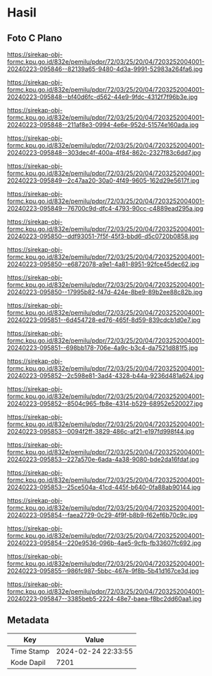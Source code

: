 # Hasil

## Foto C Plano

https://sirekap-obj-formc.kpu.go.id/832e/pemilu/pdpr/72/03/25/20/04/7203252004001-20240223-095846--82139a65-9480-4d3a-9991-52983a264fa6.jpg

https://sirekap-obj-formc.kpu.go.id/832e/pemilu/pdpr/72/03/25/20/04/7203252004001-20240223-095848--bf40d6fc-d562-44e9-9fdc-4312f7f96b3e.jpg

https://sirekap-obj-formc.kpu.go.id/832e/pemilu/pdpr/72/03/25/20/04/7203252004001-20240223-095848--211af8e3-0994-4e6e-952d-51574e160ada.jpg

https://sirekap-obj-formc.kpu.go.id/832e/pemilu/pdpr/72/03/25/20/04/7203252004001-20240223-095848--303dec4f-400a-4f84-862c-2327f83c6dd7.jpg

https://sirekap-obj-formc.kpu.go.id/832e/pemilu/pdpr/72/03/25/20/04/7203252004001-20240223-095849--2c47aa20-30a0-4f49-9605-162d29e5617f.jpg

https://sirekap-obj-formc.kpu.go.id/832e/pemilu/pdpr/72/03/25/20/04/7203252004001-20240223-095849--76700c9d-dfc4-4793-90cc-c4889ead295a.jpg

https://sirekap-obj-formc.kpu.go.id/832e/pemilu/pdpr/72/03/25/20/04/7203252004001-20240223-095850--ddf93051-7f5f-45f3-bbd6-d5c0720b0858.jpg

https://sirekap-obj-formc.kpu.go.id/832e/pemilu/pdpr/72/03/25/20/04/7203252004001-20240223-095850--e6872078-a9e1-4a81-8951-92fce45dec62.jpg

https://sirekap-obj-formc.kpu.go.id/832e/pemilu/pdpr/72/03/25/20/04/7203252004001-20240223-095850--17995b82-f47d-424e-8be9-89b2ee88c82b.jpg

https://sirekap-obj-formc.kpu.go.id/832e/pemilu/pdpr/72/03/25/20/04/7203252004001-20240223-095851--6d454728-ed76-465f-8d59-839cdcb1d0e7.jpg

https://sirekap-obj-formc.kpu.go.id/832e/pemilu/pdpr/72/03/25/20/04/7203252004001-20240223-095851--698bb178-706e-4a9c-b3c4-da7521d881f5.jpg

https://sirekap-obj-formc.kpu.go.id/832e/pemilu/pdpr/72/03/25/20/04/7203252004001-20240223-095852--2c598e81-3ad4-4328-b44a-9236d481a624.jpg

https://sirekap-obj-formc.kpu.go.id/832e/pemilu/pdpr/72/03/25/20/04/7203252004001-20240223-095852--8504c965-fb8e-4314-b529-68952e520027.jpg

https://sirekap-obj-formc.kpu.go.id/832e/pemilu/pdpr/72/03/25/20/04/7203252004001-20240223-095853--0094f2ff-3829-486c-af21-e197fd998f44.jpg

https://sirekap-obj-formc.kpu.go.id/832e/pemilu/pdpr/72/03/25/20/04/7203252004001-20240223-095853--227a570e-6ada-4a38-9080-bde2da16fdaf.jpg

https://sirekap-obj-formc.kpu.go.id/832e/pemilu/pdpr/72/03/25/20/04/7203252004001-20240223-095853--25ce504a-41cd-445f-b640-0fa88ab90144.jpg

https://sirekap-obj-formc.kpu.go.id/832e/pemilu/pdpr/72/03/25/20/04/7203252004001-20240223-095854--faea2729-0c29-4f9f-b8b9-f62ef6b70c9c.jpg

https://sirekap-obj-formc.kpu.go.id/832e/pemilu/pdpr/72/03/25/20/04/7203252004001-20240223-095854--220e9536-096b-4ae5-9cfb-fb33607fc692.jpg

https://sirekap-obj-formc.kpu.go.id/832e/pemilu/pdpr/72/03/25/20/04/7203252004001-20240223-095855--986fc987-5bbc-467e-9f8b-5b41d167ce3d.jpg

https://sirekap-obj-formc.kpu.go.id/832e/pemilu/pdpr/72/03/25/20/04/7203252004001-20240223-095847--3385beb5-2224-48e7-baea-f8bc2dd60aa1.jpg


## Metadata

| Key        | Value               |
| ---------- | ------------------- |
| Time Stamp | 2024-02-24 22:33:55 |
| Kode Dapil | 7201                |



